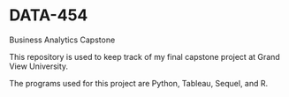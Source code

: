 # DATA-454
Business Analytics Capstone

This repository is used to keep track of my final capstone project at Grand View University.

The programs used for this project are Python, Tableau, Sequel, and R.